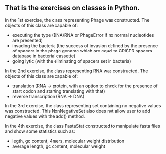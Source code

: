## That is the exercises on classes in Python.

In the 1st exercise, the class representing Phage was constructed. 
The objects of this class are capable of:
* executing the type (DNA/RNA or PhageError if no normal nucleotides are presented)
* invading the bacteria (the success of invasion defined by the presence of spacers in the phage genome which are equal to CRISPR spacers database in bacterial cassette)
* going lytic (with the eliminating of spacers set in bacteria)

In the 2nd exercise, the class representing RNA was constructed. 
The objects of this class are capable of:
* translation (RNA -> protein, with an option to check for the presence of start codon and starting translating with that)
* reverse transcription (RNA -> DNA)

In the 3rd exercise, the class representing set containing no negative values was constructed. This NonNegativeSet also does not allow user to add negative values with the add() method.

In the 4th exercise, the class FastaStat constructed to manipulate fasta files and show some statistics such as:
* legth, gc content, 4mers, molecular weight distribution
* average length, gc content, molecular weight
